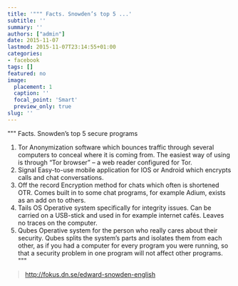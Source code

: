 ```yaml
---
title: '""" Facts. Snowden’s top 5 ...'
subtitle: ''
summary: ''
authors: ["admin"]
date: 2015-11-07
lastmod: 2015-11-07T23:14:55+01:00
categories:
- facebook
tags: []
featured: no
image:
  placement: 1
  caption: ''
  focal_point: 'Smart'
  preview_only: true
slug: ''
---
```

"""
Facts. Snowden’s top 5 secure programs

1. Tor
Anonymization software which bounces traffic through several computers to conceal where it is coming from. The easiest way of using is through “Tor browser” – a web reader configured for Tor.
2. Signal
Easy-to-use mobile application for IOS or Android which encrypts calls and chat conversations.
3. Off the record
Encryption method for chats which often is shortened OTR. Comes built in to some chat programs, for example Adium, exists as an add on to others.
4. Tails OS
Operative system specifically for integrity issues. Can be carried on a USB-stick and used in for example internet cafés. Leaves no traces on the computer.
5. Qubes
Operative system for the person who really cares about their security. Qubes splits the system’s parts and isolates them from each other, as if you had a computer for every program you were running, so that a security problem in one program will not affect other programs.
"""﻿
> http://fokus.dn.se/edward-snowden-english

